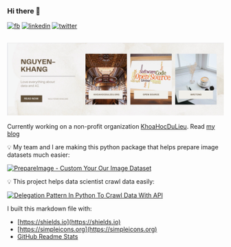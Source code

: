 ### Hi there 👋

<a href="https://facebook.com/nguyenkhang19" target="_blank"><img src="https://img.shields.io/badge/--white?logo=facebook&?style=for-the-badge" alt="fb"></a>
<a href="http://linkedin.com/in/nguyenkhangme/" target="_blank"><img src="https://img.shields.io/badge/--blue?logo=linkedin&?style=for-the-badge" alt="linkedin"></a>
<a href="http://twitter.com/duncanal27" target="_blank"><img src="https://img.shields.io/badge/--white?logo=twitter&?style=social" alt="twitter"></a>

<p align="center">
  <br />
    <a title="banner" href="https://nguyenkhang.me/" target="_blank"><img src="img/nguyenkhang.png" alt="banner" /></a>
  <br/>
</p>

Currently working on a non-profit organization [KhoaHocDuLieu](http://khoahocdulieu.org/). Read [my blog](https://nguyenkhang.me/)

:bulb: My team and I are making this python package that helps prepare image datasets much easier:

[![PrepareImage - Custom Your Our Image Dataset](https://github-readme-stats.vercel.app/api/pin/?username=Khoa-Hoc-Du-Lieu&repo=PrepareImage-Custom-Your-Our-Image-Dataset)](https://github.com/Khoa-Hoc-Du-Lieu/PrepareImage-Custom-Your-Our-Image-Dataset)

:bulb: This project helps data scientist crawl data easily:

[![Delegation Pattern In Python To Crawl Data With API](https://github-readme-stats.vercel.app/api/pin/?username=Al3927&repo=Delegation-Pattern-In-Python-To-Crawl-Data-With-API)](https://github.com/Al3927/Delegation-Pattern-In-Python-To-Crawl-Data-With-API)

<!--
![](https://komarev.com/ghpvc/?username=Al3927&color=orange)
-->


<!-- <table><tr><td valign="top" width="33%">

### iOS repositories

[.](#) - 2022-09-09

More [recent releases](#)
</td><td valign="top" width="34%">

### AI repositories

[.](#) - 2022-09-09

More on [nguyenkhang.me](https://nguyenkhang.me/)
</td><td valign="top" width="33%">

### Data Science repositories

[.](#) - 2022-09-09

More on [.](#)
</td></tr></table> -->

I built this markdown file with:

- [https://shields.io](https://shields.io)
- [https://simpleicons.org](https://simpleicons.org)
- [GitHub Readme Stats](https://github.com/anuraghazra/github-readme-stats#top-languages-card)

<!--
[https://github.com/simonw/simonw](https://github.com/simonw/simonw)
**Al3927/Al3927** is a ✨ _special_ ✨ repository because its `README.md` (this file) appears on your GitHub profile.

Here are some ideas to get you started:

- 🔭 I’m currently working on ...
- 🌱 I’m currently learning ...
- 👯 I’m looking to collaborate on ...
- 🤔 I’m looking for help with ...
- 💬 Ask me about ...
- 📫 How to reach me: ...
- 😄 Pronouns: ...
- ⚡ Fun fact: ...
-->
